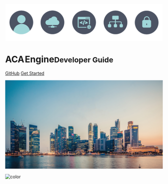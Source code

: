 ![logo](coverpage-icons.svg)

# ACA&#8202;Engine<small>Developer Guide</small>

[GitHub](https://github.com/acaprojects/)
[Get Started](#main)

![](coverpage-bg.jpg)

![color](#f1f1f1)
